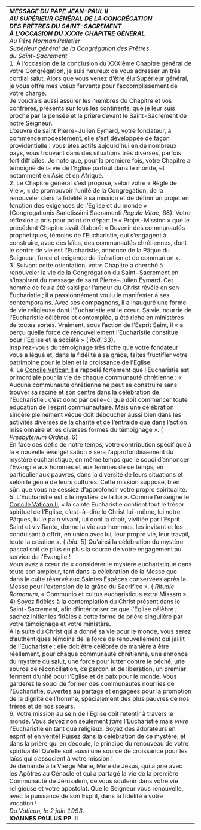 |     |
| --- |
| ***MESSAGE DU PAPE JEAN-PAUL II***<br>***AU SUPÉRIEUR GÉNÉRAL DE LA CONGRÉGATION***<br>***DES PRÊTRES DU SAINT-SACREMENT***<br>***À L'OCCASION DU XXXIe CHAPITRE GÉNÉRAL***<br>*Au Père Norman Pelletier*<br>*Supérieur général de la Congrégation des Prêtres*<br>*du Saint-Sacrement*<br>1. À l’occasion de la conclusion du XXXIème Chapitre général de votre Congrégation, je suis heureux de vous adresser un très cordial salut. Alors que vous venez d’être élu Supérieur général, je vous offre mes vœux fervents pour l’accomplissement de votre charge. <br>Je voudrais aussi assurer les membres du Chapitre et vos confrères, présents sur tous les continents, que je leur suis proche par la pensée et la prière devant le Saint-Sacrement de notre Seigneur. <br>L’œuvre de saint Pierre-Julien Eymard, votre fondateur, a commencé modestement, elle s’est développée de façon providentielle : vous êtes actifs aujourd’hui en de nombreux pays, vous trouvant dans des situations très diverses, parfois fort difficiles. Je note que, pour la première fois, votre Chapitre a témoigné de la vie de l’Eglise partout dans le monde, et notamment en Asie et en Afrique. <br>2. Le Chapitre général s’est proposé, selon votre « Règle de Vie », « de promouvoir l’unité de la Congrégation, de la renouveler dans la fidélité à sa mission et de définir un projet en fonction des exigences de l’Eglise et du monde » (Congregationis Sanctissimi Sacramenti *Regula Vitae*, 68). Votre réflexion a pris pour point de départ le « Projet-Mission » que le précédent Chapitre avait élaboré: « Devenir des communautés prophétiques, témoins de l’Eucharistie, qui s’engagent à construire, avec des laïcs, des communautés chrétiennes, dont le centre de vie est l’Eucharistie, annonce de la Pâque du Seigneur, force et exigence de libération et de communion ». <br>3. Suivant cette orientation, votre Chapitre a cherché à renouveler la vie de la Congrégation du Saint-Sacrement en s’inspirant du message de saint Pierre-Julien Eymard. Cet homme de feu a été saisi par l’amour du Christ révélé en son Eucharistie ; il a passionnément voulu le manifester à ses contemporains. Avec ses compagnons, il a inauguré une forme de vie religieuse dont l’Eucharistie est le cœur. Sa vie, nourrie de l’Eucharistie célébrée et contemplée, a été riche en ministères de toutes sortes. Vraiment, sous l’action de l’Esprit Saint, il « a perçu quelle force de renouvellement l’Eucharistie constitue pour l’Eglise et la société » ( *ibid*. 33). <br>Inspirez-vous du témoignage très riche que votre fondateur vous a légué et, dans la fidélité à sa grâce, faites fructifier votre patrimoine pour le bien et la croissance de l’Eglise. <br>4. Le [Concile Vatican II](http://www.vatican.va/archive/hist_councils/ii_vatican_council/index_fr.htm) a rappelé fortement que l’Eucharistie est primordiale pour la vie de chaque communauté chrétienne : « Aucune communauté chrétienne ne peut se construire sans trouver sa racine et son centre dans la célébration de l’Eucharistie : c’est donc par celle-ci que doit commencer toute éducation de l’esprit communautaire. Mais une célébration sincère pleinement vécue doit déboucher aussi bien dans les activités diverses de la charité et de l’entraide que dans l’action missionnaire et les diverses formes du témoignage ». ( *[Presbyterium Ordinis](http://www.vatican.va/archive/hist_councils/ii_vatican_council/documents/vat-ii_decree_19651207_presbyterorum-ordinis_fr.html)*, 6)<br>En face des défis de notre temps, votre contribution spécifique à la « nouvelle évangélisation » sera l’approfondissement du mystère eucharistique, en même temps que le souci d’annoncer l’Evangile aux hommes et aux femmes de ce temps, en particulier aux pauvres, dans la diversité de leurs situations et selon le génie de leurs cultures. Cette mission suppose, bien sûr, que vous ne cessiez d’approfondir votre propre spiritualité. <br>5. L’Eucharistie est « le mystère de la foi ». Comme l’enseigne le [Concile Vatican II](http://www.vatican.va/archive/hist_councils/ii_vatican_council/index_fr.htm), « la sainte Eucharistie contient tout le trésor spirituel de l’Eglise, c’est-à-dire le Christ lui-même, lui notre Pâques, lui le pain vivant, lui dont la chair, vivifiée par l’Esprit Saint et vivifiante, donne la vie aux hommes, les invitant et les conduisant à offrir, en union avec lui, leur propre vie, leur travail, toute la création ». ( *ibid*. 5) Qu’ainsi la célébration du mystère pascal soit de plus en plus la source de votre engagement au service de l’Evangile ! <br>Vous avez à cœur de « considérer le mystère eucharistique dans toute son ampleur, tant dans la célébration de la Messe que dans le culte réservé aux Saintes Espèces conservées après la Messe pour l’extension de la grâce du Sacrifice ». ( *Rituale Romanum*, « Communio et cultus eucharisticus extra Missam », 4) Soyez fidèles à la contemplation du Christ présent dans le Saint-Sacrement, afin d’intérioriser ce que l’Eglise célèbre ; sachez initier les fidèles à cette forme de prière singulière par votre témoignage et votre ministère. <br>À la suite du Christ qui a donné sa vie pour le monde, vous serez d’authentiques témoins de la force de renouvellement qui jaillit de l’Eucharistie : elle doit être célébrée de manière à être réellement, pour chaque communauté chrétienne, une annonce du mystère du salut, une force pour lutter contre le péché, une source de réconciliation, de pardon et de libération, un premier ferment d’unité pour l’Eglise et de paix pour le monde. Vous garderez le souci de former des communautés nourries de l’Eucharistie, ouvertes au partage et engagées pour la promotion de la dignité de l’homme, spécialement des plus pauvres de nos frères et de nos sœurs. <br>6. Votre mission au sein de l’Eglise doit retentir à travers le monde. Vous devez non seulement *faire* l’Eucharistie mais *vivre* l’Eucharistie en tant que religieux. Soyez des adorateurs en esprit et en vérité! Puisez dans la célébration de ce mystère, et dans la prière qui en découle, le principe du renouveau de votre spiritualité! Qu’elle soit aussi une source de croissance pour les laïcs qui s’associent à votre mission ! <br>Je demande à la Vierge Marie, Mère de Jésus, qui a prié avec les Apôtres au Cénacle et qui a partagé la vie de la première Communauté de Jérusalem, de vous soutenir dans votre vie religieuse et votre apostolat. Que le Seigneur vous renouvelle, avec la puissance de son Esprit, dans la fidélité à votre vocation ! <br>*Du Vatican, le 2 juin 1993.*<br>**IOANNES PAULUS PP. II** |